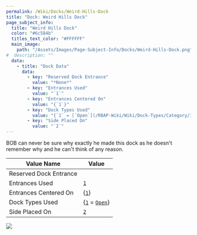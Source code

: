 ```yaml
---
permalink: /Wiki/Docks/Weird-Hills-Dock
title: "Dock: Weird Hills Dock"
page_subject_info:
  title: "Weird Hills Dock"
  color: "#6c584b"
  titles_text_color: "#FFFFFF"
  main_image:
    path: "/Assets/Images/Page-Subject-Info/Docks/Weird-Hills-Dock.png"
#  description: ""
  data:
    - title: "Dock Data"
      data:
        - key: "Reserved Dock Entrance"
          value: "*None*"
        - key: "Entrances Used"
          value: "`1`"
        - key: "Entrances Centered On"
          value: "{`1`}"
        - key: "Dock Types Used"
          value: "{`1` = [`Open`](/RBAP-Wiki/Wiki/Dock-Types/Category/In-Game#open)}"
        - key: "Side Placed On"
          value: "`2`"
---
```


BOB can never be sure why exactly he made this dock as he doesn't remember why and he can't think of any reason.

| Value Name             | Value |
|-|-|
| Reserved Dock Entrance |  |
| Entrances Used         | [`1`](/RBAP-Wiki/Wiki/Value-Types#number) |
| Entrances Centered On  | {[`1`](/RBAP-Wiki/Wiki/Value-Types#number)} |
| Dock Types Used        | {[`1`](/RBAP-Wiki/Wiki/Value-Types#number) = [`Open`](/RBAP-Wiki/Wiki/Dock-Types/Category/In-Game#open)} |
| Side Placed On         | [`2`](/RBAP-Wiki/Wiki/Value-Types#number) |

![](/RBAP-Wiki/Assets/Images/Docks/Weird-Hills-Dock.png)